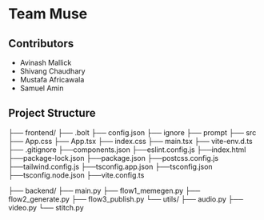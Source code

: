 # Team Muse

## Contributors
- Avinash Mallick
- Shivang Chaudhary
- Mustafa Africawala
- Samuel Amin

## Project Structure
├── frontend/
    ├── .bolt
        ├── config.json
        ├── ignore
        ├── prompt
    ├── src
        ├── App.css
        ├── App.tsx
        ├── index.css
        ├── main.tsx
        ├── vite-env.d.ts
    ├── .gitignore
    ├──components.json
    ├──eslint.config.js
    ├──index.html
    ├──package-lock.json
    ├──package.json
    ├──postcss.config.js
    ├──tailwind.config.js
    ├──tsconfig.app.json
    ├──tsconfig.json
    ├──tsconfig.node.json
    ├──vite.config.ts

├── backend/
    ├── main.py
    ├── flow1_memegen.py
    ├── flow2_generate.py
    ├── flow3_publish.py
    └── utils/
        ├── audio.py
        ├── video.py
        └── stitch.py

